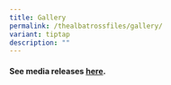 ```yaml
---
title: Gallery
permalink: /thealbatrossfiles/gallery/
variant: tiptap
description: ""
---
```

<h4>See media releases <strong><a href="https://www.nlb.gov.sg/main/about-us/press-room-and-publications" rel="noopener nofollow" target="_blank">here</a></strong>.</h4>
<p></p>